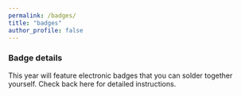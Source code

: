 ```yaml
---
permalink: /badges/
title: "badges"
author_profile: false
---
```

### Badge details

This year will feature electronic badges that you can solder together yourself. Check back here for detailed instructions.
